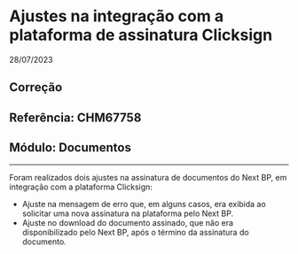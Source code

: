 # Ajustes na integração com a plataforma de assinatura Clicksign
28/07/2023
## Correção
## Referência: CHM67758
## Módulo: Documentos
***

Foram realizados dois ajustes na assinatura de documentos do Next BP, em integração com a plataforma Clicksign:

* Ajuste na mensagem de erro que, em alguns casos, era exibida ao solicitar uma nova assinatura na plataforma pelo Next BP.
* Ajuste no download do documento assinado, que não era disponibilizado pelo Next BP, após o término da assinatura do documento.
